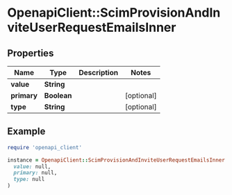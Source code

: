# OpenapiClient::ScimProvisionAndInviteUserRequestEmailsInner

## Properties

| Name | Type | Description | Notes |
| ---- | ---- | ----------- | ----- |
| **value** | **String** |  |  |
| **primary** | **Boolean** |  | [optional] |
| **type** | **String** |  | [optional] |

## Example

```ruby
require 'openapi_client'

instance = OpenapiClient::ScimProvisionAndInviteUserRequestEmailsInner.new(
  value: null,
  primary: null,
  type: null
)
```

